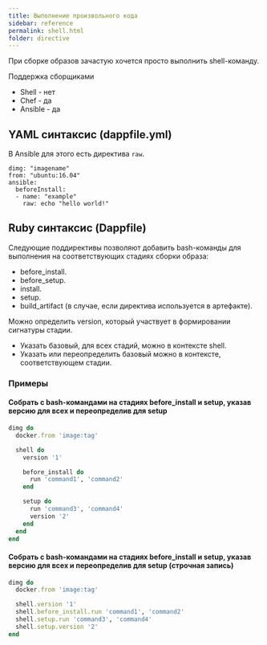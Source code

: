 ```yaml
---
title: Выполнение произвольного кода
sidebar: reference
permalink: shell.html
folder: directive
---
```


При сборке образов зачастую хочется просто выполнить shell-команду.

Поддержка сборщиками

- Shell - нет
- Chef - да
- Ansible - да

## YAML синтаксис (dappfile.yml)

В Ansible для этого есть директива `raw`.

```
dimg: "imagename"
from: "ubuntu:16.04"
ansible:
  beforeInstall:
  - name: "example"
    raw: echo "hello world!"
```

## Ruby синтаксис (Dappfile)

Следующие поддирективы позволяют добавить bash-команды для выполнения на соответствующих стадиях сборки образа:

* before_install.
* before_setup.
* install.
* setup.
* build_artifact (в случае, если директива используется в артефакте).

Можно определить version, который участвует в формировании сигнатуры стадии.

* Указать базовый, для всех стадий, можно в контексте shell.
* Указать или переопределить базовый можно в контексте, соответствующем стадии.

### Примеры

#### Собрать с bash-командами на стадиях before_install и setup, указав версию для всех и переопределив для setup
```ruby
dimg do
  docker.from 'image:tag'

  shell do
    version '1'

    before_install do
      run 'command1', 'command2'
    end

    setup do
      run 'command3', 'command4'
      version '2'
    end
  end
end
```

#### Собрать с bash-командами на стадиях before_install и setup, указав версию для всех и переопределив для setup (строчная запись)
```ruby
dimg do
  docker.from 'image:tag'

  shell.version '1'
  shell.before_install.run 'command1', 'command2'
  shell.setup.run 'command3', 'command4'
  shell.setup.version '2'
end
```
